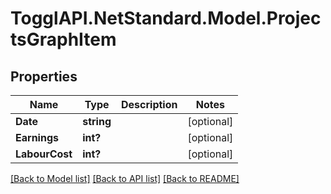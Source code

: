 # TogglAPI.NetStandard.Model.ProjectsGraphItem
## Properties

Name | Type | Description | Notes
------------ | ------------- | ------------- | -------------
**Date** | **string** |  | [optional] 
**Earnings** | **int?** |  | [optional] 
**LabourCost** | **int?** |  | [optional] 

[[Back to Model list]](../README.md#documentation-for-models) [[Back to API list]](../README.md#documentation-for-api-endpoints) [[Back to README]](../README.md)

